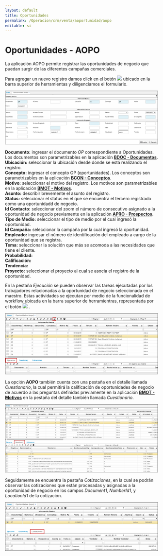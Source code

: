 ```yaml
---
layout: default
title: Oportunidades
permalink: /Operacion/crm/venta/aoportunidad/aopo
editable: si
---
```


# Oportunidades - AOPO

La aplicación AOPO permite registrar las oportunidades de negocio que puedan surgir de las diferentes campañas comerciales.  

Para agregar un nuevo registro damos click en el botón ![](mas.png) ubicado en la barra superior de herramientas y diligenciamos el formulario.  

![](aopo5.png)

**Documento:** ingresar el documento _OP_ correspondiente a Oportunidades.  Los documentos son parametrizables en la aplicación [**BDOC - Documentos**](http://docs.oasiscom.com/Operacion/common/bsistema/bdoc).  
**Ubicación:** seleccionar la ubicación desde donde se está realizando el registro.  
**Concepto:** ingresar el concepto OP (oportunidades). Los conceptos son parametrizables en la aplicación [**BCON - Conceptos**](http://docs.oasiscom.com/Operacion/common/bsistema/bcon).  
**Motivo:** seleccionar el motivo del registro. Los motivos son parametrizables en la aplicación [**BMOT - Motivos**](http://docs.oasiscom.com/Operacion/common/bsistema/bmot).  
**Asunto:** describir brevemente el asunto del registro.  
**Status:** seleccionar el status en el que se encuentra el tercero registrado como una oportunidadd de negocio.  
**Id Contacto:** seleccionar del zoom el número de consecutivo asignado a la oportunidad de negocio previamente en la aplicación [**APRO - Prospectos**](http://docs.oasiscom.com/Operacion/crm/venta/aprospecto/apro).  
**Tipo de Medio:** seleccionar el tipo de medio por el cual ingresó la oportunidad.  
**Id Campaña:** seleccionar la campaña por la cual ingresó la oportunidad.  
**Empleado:** ingresar el número de identificación del empleado a cargo de la oportunidad que se registra.  
**Tema:** seleccionar la solución que más se acomoda a las necesidades que tiene el cliente.  
**Probabilidad:**  
**Calificación:**  
**Tendencia:**  
**Proyecto:** seleccionar el proyecto al cual se asocia el registro de la oportunidad.  

En la pestaña _Ejecución_ se pueden observar las tareas ejecutadas por los trabajadores relacionadas a la oportunidad de negocio seleccionada en el maestro. Estas actividades se ejecutan por medio de la funcionalidad de workflow ubicada en la barra superior de herramientras, representada por el botón ![](aopo1.png) .  

![](aopo2.png)

La opción **AOPO** también cuenta con una pestaña en el detalle llamada _Cuestionario_, la cual permitirá la calificación de oportunidades de negocio de acuerdo a las preguntas definidas previamente en la aplicación [**BMOT - Motivos**](http://docs.oasiscom.com/Operacion/common/bsistema/bmot) en la pestaña del detalle también llamada _Cuestionario_.  

![](aopo3.png)

Seguidamente se encuentra la pestaña _Cotizaciones_, en la cual se podrán observar las cotizaciones que están procesadas y asignadas a la oportunidad de negocio en los campos _Document1_, _NumberId1_, y _LocationId1_ de la cotización.  

![](aopo4.png)